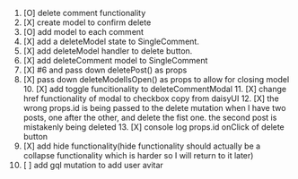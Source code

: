 1. [O] delete comment functionality
 2. [X] create model to confirm delete
 3. [O] add model to each comment
 4. [X] add a deleteModel state to SingleComment. 
   5. [X] add deleteModel handler to delete button. 
   6. [X] add deleteComment model to SingleComment 
   7. [X] #6 and pass down deletePost() as props
   9. [X] pass down deleteModelIsOpen() as props to allow for closing model     
     10. [X] add toggle funcitionality to deleteCommentModal
     11. [X] change href functionality of modal to checkbox copy from daisyUI
     12. [X] the wrong props.id is being passed to the delete mutation when I have two posts, one after the other, and delete the fist one. the second post is mistakenly being deleted
     13. [X] console log props.id onClick of delete button
14. [X] add hide functionality(hide functionality should actually be a collapse functionality which is harder so I will return to it later)
15. [ ] add gql mutation to add user avitar
